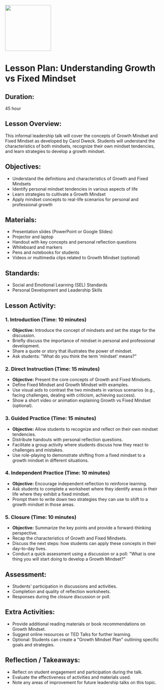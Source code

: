 <img src="https://github.com/Hgp-GeniusLabs/Curriculum/blob/10734f2c827128dde773ea4f266d154d46977866/Org-Wide/Assets/hgp_logo_original.png" width="150"/>

# Lesson Plan: Understanding Growth vs Fixed Mindset

## **Duration:**
45 hour

## **Lesson Overview:**
This informal leadership talk will cover the concepts of Growth Mindset and Fixed Mindset as developed by Carol Dweck. Students will understand the characteristics of both mindsets, recognize their own mindset tendencies, and learn strategies to develop a growth mindset.

## **Objectives:**
- Understand the definitions and characteristics of Growth and Fixed Mindsets
- Identify personal mindset tendencies in various aspects of life
- Learn strategies to cultivate a Growth Mindset
- Apply mindset concepts to real-life scenarios for personal and professional growth

## **Materials:**
- Presentation slides (PowerPoint or Google Slides)
- Projector and laptop
- Handout with key concepts and personal reflection questions
- Whiteboard and markers
- Pens and notebooks for students
- Videos or multimedia clips related to Growth Mindset (optional)

## **Standards:**
- Social and Emotional Learning (SEL) Standards
- Personal Development and Leadership Skills

## **Lesson Activity:**

### 1. **Introduction (Time: 10 minutes)**
   - **Objective:** Introduce the concept of mindsets and set the stage for the discussion.
   - Briefly discuss the importance of mindset in personal and professional development.
   - Share a quote or story that illustrates the power of mindset.
   - Ask students: "What do you think the term 'mindset' means?"

### 2. **Direct Instruction (Time: 15 minutes)**
   - **Objective:** Present the core concepts of Growth and Fixed Mindsets.
   - Define Fixed Mindset and Growth Mindset with examples.
   - Use visual aids to contrast the two mindsets in various scenarios (e.g., facing challenges, dealing with criticism, achieving success).
   - Show a short video or animation explaining Growth vs Fixed Mindset (optional).

### 3. **Guided Practice (Time: 15 minutes)**
   - **Objective:** Allow students to recognize and reflect on their own mindset tendencies.
   - Distribute handouts with personal reflection questions.
   - Facilitate a group activity where students discuss how they react to challenges and mistakes.
   - Use role-playing to demonstrate shifting from a fixed mindset to a growth mindset in different situations.

### 4. **Independent Practice (Time: 10 minutes)**
   - **Objective:** Encourage independent reflection to reinforce learning.
   - Ask students to complete a worksheet where they identify areas in their life where they exhibit a fixed mindset.
   - Prompt them to write down two strategies they can use to shift to a growth mindset in those areas.

### 5. **Closure (Time: 10 minutes)**
   - **Objective:** Summarize the key points and provide a forward-thinking perspective.
   - Recap the characteristics of Growth and Fixed Mindsets.
   - Discuss the next steps: how students can apply these concepts in their day-to-day lives.
   - Conduct a quick assessment using a discussion or a poll: "What is one thing you will start doing to develop a Growth Mindset?"

## **Assessment:**
- Students' participation in discussions and activities.
- Completion and quality of reflection worksheets.
- Responses during the closure discussion or poll.

## **Extra Activities:**
- Provide additional reading materials or book recommendations on Growth Mindset.
- Suggest online resources or TED Talks for further learning.
- Optional: Students can create a "Growth Mindset Plan" outlining specific goals and strategies.

## **Reflection / Takeaways:**
- Reflect on student engagement and participation during the talk.
- Evaluate the effectiveness of activities and materials used.
- Note any areas of improvement for future leadership talks on this topic.
